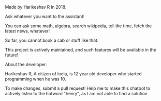 Made by Harikeshav R in 2018.

Ask whatever you want to the assistant!

You can ask some math, algebra, search wikipedia, tell the time, fetch the latest news, whatever!

So far, you cannot book a cab or stuff like that.

This project is actively maintained, and such features will be available in the future!

About the developer:

Harikeshav R, A citizen of India, is  12 year old developer who started programming when he was 10.

To make changes, submit a pull request! Help me to make this chatbot to actively listen to the hotword "henry", as I am not able to find a solution
